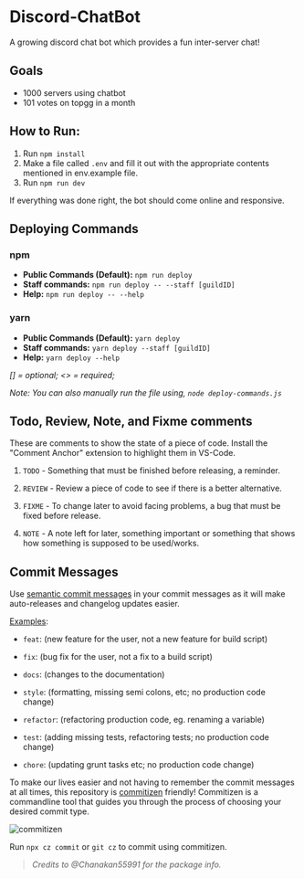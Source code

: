 # Discord-ChatBot
A growing discord chat bot which provides a fun inter-server chat!

## Goals
* 1000 servers using chatbot
* 101 votes on topgg in a month

## How to Run:
1. Run `npm install`
2. Make a file called `.env` and fill it out with the appropriate contents mentioned in env.example file.
3. Run `npm run dev`

If everything was done right, the bot should come online and responsive.

## Deploying Commands
### npm
* **Public Commands (Default):** `npm run deploy`
* **Staff commands:**  `npm run deploy -- --staff [guildID]`
* **Help:** `npm run deploy -- --help`

### yarn
* **Public Commands (Default):** `yarn deploy`
* **Staff commands:**  `yarn deploy --staff [guildID]`
* **Help:** `yarn deploy --help`

*[] = optional; <> = required;*

*Note: You can also manually run the file using, `node deploy-commands.js`*

## Todo, Review, Note, and Fixme comments

These are comments to show the state of a piece of code. Install
the "Comment Anchor" extension to highlight them in VS-Code.

1. `TODO` - Something that must be finished before releasing, a reminder.

2. `REVIEW` - Review a piece of code to see if there is a better alternative.

3. `FIXME` - To change later to avoid facing problems, a bug that must be fixed before release.

4. `NOTE` - A note left for later, something important or something that shows how something is supposed to be used/works.

## Commit Messages

Use [semantic commit messages](https://gist.github.com/joshbuchea/6f47e86d2510bce28f8e7f42ae84c716) in your commit messages as it will make auto-releases and changelog updates easier.

[Examples](https://gist.github.com/joshbuchea/6f47e86d2510bce28f8e7f42ae84c716):


* `feat`: (new feature for the user, not a new feature for build script)

* `fix`: (bug fix for the user, not a fix to a build script)

* `docs`: (changes to the documentation)

* `style`: (formatting, missing semi colons, etc; no production code change)

* `refactor`: (refactoring production code, eg. renaming a variable)

* `test`: (adding missing tests, refactoring tests; no production code change)

* `chore`: (updating grunt tasks etc; no production code change)


To make our lives easier and not having to remember the commit messages at all times, this repository is [commitizen](https://www.npmjs.com/package/commitizen) friendly! Commitizen is a commandline tool that guides you through the process of choosing your desired commit type.

![commitizen](https://commitizen-tools.github.io/commitizen/images/demo.gif)

Run `npx cz commit` or `git cz` to commit using commitizen.
> *Credits to @Chanakan55991 for the package info.*